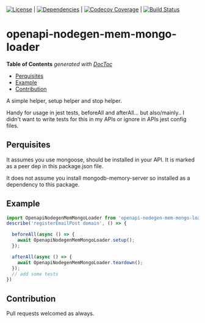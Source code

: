 [![License](http://img.shields.io/npm/l/boats.svg)](https://github.com/johndcarmichael/openapi-nodegen-mem-mongo-loader/blob/master/LICENSE) | [![Dependencies](https://david-dm.org/johndcarmichael/openapi-nodegen-mem-mongo-loader.svg)](https://david-dm.org/johndcarmichael/openapi-nodegen-mem-mongo-loader) | [![Codecov Coverage](https://img.shields.io/codecov/c/github/johndcarmichael/openapi-nodegen-mem-mongo-loader/master.svg?style=flat-square)](https://codecov.io/gh/johndcarmichael/openapi-nodegen-mem-mongo-loader/) | [![Build Status](https://api.travis-ci.org/johndcarmichael/openapi-nodegen-mem-mongo-loader.svg?branch=master)](https://travis-ci.org/johndcarmichael/openapi-nodegen-mem-mongo-loader)

# openapi-nodegen-mem-mongo-loader
<!-- START doctoc generated TOC please keep comment here to allow auto update -->
<!-- DON'T EDIT THIS SECTION, INSTEAD RE-RUN doctoc TO UPDATE -->
**Table of Contents**  *generated with [DocToc](https://github.com/thlorenz/doctoc)*

- [Perquisites](#perquisites)
- [Example](#example)
- [Contribution](#contribution)

<!-- END doctoc generated TOC please keep comment here to allow auto update -->

A simple helper, setup helper and stop helper.

Handy for usage in jest tests, beforeAll and afterAll... but also/mainly.. I didn't want to write tests for this in my APIs or ignore in APIs jest config files.

## Perquisites
It assumes you use mongoose, should be installed in your API. It is marked as a peer dep in this package.json file.

It does not assume you install mongodb-memory-server so installed as a dependency to this package.


## Example
```typescript
import OpenapiNodegenMemMongoLoader from 'openapi-nodegen-mem-mongo-loader';
describe('registerEmailPost domain', () => {

  beforeAll(async () => {
    await OpenapiNodegenMemMongoLoader.setup();
  });

  afterAll(async () => {
    await OpenapiNodegenMemMongoLoader.teardown();
  });
  // add some tests
})
```

## Contribution
Pull requests welcomed as always.
